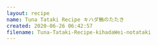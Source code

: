 ```yaml
---
layout: recipe
name: Tuna Tataki Recipe キハダ鮪のたたき
created: 2020-06-26 06:42:57
filename: Tuna-Tataki-Recipe-kihadaWei-notataki
---
```

